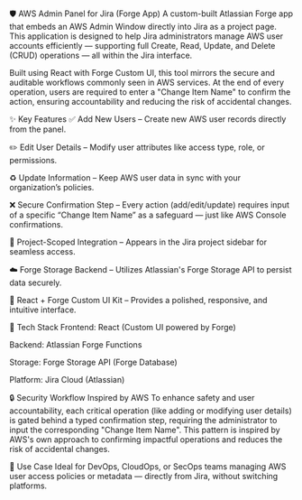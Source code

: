 🛡️ AWS Admin Panel for Jira (Forge App)
A custom-built Atlassian Forge app that embeds an AWS Admin Window directly into Jira as a project page. This application is designed to help Jira administrators manage AWS user accounts efficiently — supporting full Create, Read, Update, and Delete (CRUD) operations — all within the Jira interface.

Built using React with Forge Custom UI, this tool mirrors the secure and auditable workflows commonly seen in AWS services. At the end of every operation, users are required to enter a "Change Item Name" to confirm the action, ensuring accountability and reducing the risk of accidental changes.

✨ Key Features
✅ Add New Users – Create new AWS user records directly from the panel.

✏️ Edit User Details – Modify user attributes like access type, role, or permissions.

♻️ Update Information – Keep AWS user data in sync with your organization’s policies.

❌ Secure Confirmation Step – Every action (add/edit/update) requires input of a specific “Change Item Name” as a safeguard — just like AWS Console confirmations.

📁 Project-Scoped Integration – Appears in the Jira project sidebar for seamless access.

☁️ Forge Storage Backend – Utilizes Atlassian's Forge Storage API to persist data securely.

🎨 React + Forge Custom UI Kit – Provides a polished, responsive, and intuitive interface.

🧰 Tech Stack
Frontend: React (Custom UI powered by Forge)

Backend: Atlassian Forge Functions

Storage: Forge Storage API (Forge Database)

Platform: Jira Cloud (Atlassian)

🔒 Security Workflow Inspired by AWS
To enhance safety and user accountability, each critical operation (like adding or modifying user details) is gated behind a typed confirmation step, requiring the administrator to input the corresponding "Change Item Name". This pattern is inspired by AWS's own approach to confirming impactful operations and reduces the risk of accidental changes.

📌 Use Case
Ideal for DevOps, CloudOps, or SecOps teams managing AWS user access policies or metadata — directly from Jira, without switching platforms.
